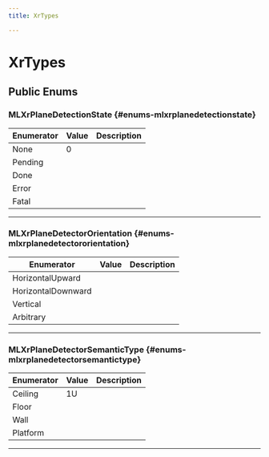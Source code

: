 ```yaml
---
title: XrTypes

---
```


# XrTypes










## Public Enums

### MLXrPlaneDetectionState {#enums-mlxrplanedetectionstate}

| Enumerator | Value | Description |
| ---------- | ----- | ----------- |
| None | 0|   |
| Pending | |   |
| Done | |   |
| Error | |   |
| Fatal | |   |








-----------

### MLXrPlaneDetectorOrientation {#enums-mlxrplanedetectororientation}

| Enumerator | Value | Description |
| ---------- | ----- | ----------- |
| HorizontalUpward | |   |
| HorizontalDownward | |   |
| Vertical | |   |
| Arbitrary | |   |








-----------

### MLXrPlaneDetectorSemanticType {#enums-mlxrplanedetectorsemantictype}

| Enumerator | Value | Description |
| ---------- | ----- | ----------- |
| Ceiling | 1U|   |
| Floor | |   |
| Wall | |   |
| Platform | |   |








-----------

